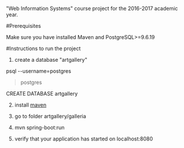 "Web Information Systems" course project for the 2016-2017 academic year.

#Prerequisites

Make sure you have installed Maven and PostgreSQL>=9.6.19

#Instructions to run the project

1. create a database "artgallery"
 
 psql --username=postgres

 >postgres

 CREATE DATABASE artgallery

2. install [maven](https://maven.apache.org/install.html)
 
3. go to folder artgallery/galleria

4. mvn spring-boot:run

5. verify that your application has started on localhost:8080
